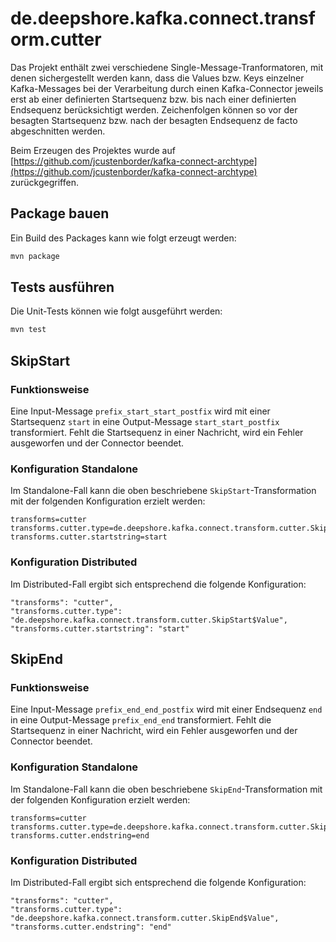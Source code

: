 # de.deepshore.kafka.connect.transform.cutter

Das Projekt enthält zwei verschiedene Single-Message-Tranformatoren, mit denen sichergestellt werden kann,
dass die Values bzw. Keys einzelner Kafka-Messages bei der Verarbeitung durch einen Kafka-Connector
jeweils erst ab einer definierten Startsequenz bzw. bis nach einer definierten Endsequenz berücksichtigt werden.
Zeichenfolgen können so vor der besagten Startsequenz bzw. nach der besagten Endsequenz de facto abgeschnitten werden.

Beim Erzeugen des Projektes wurde auf [https://github.com/jcustenborder/kafka-connect-archtype](https://github.com/jcustenborder/kafka-connect-archtype) zurückgegriffen.

## Package bauen

Ein Build des Packages kann wie folgt erzeugt werden:

```bash
mvn package
```

## Tests ausführen

Die Unit-Tests können wie folgt ausgeführt werden:

```bash
mvn test
```

## SkipStart

### Funktionsweise

Eine Input-Message `prefix_start_start_postfix` wird mit einer Startsequenz `start` in eine Output-Message `start_start_postfix` transformiert.
Fehlt die Startsequenz in einer Nachricht, wird ein Fehler ausgeworfen und der Connector beendet.

### Konfiguration Standalone

Im Standalone-Fall kann die oben beschriebene `SkipStart`-Transformation mit der folgenden Konfiguration erzielt werden:

```properties
transforms=cutter
transforms.cutter.type=de.deepshore.kafka.connect.transform.cutter.SkipStart$Value
transforms.cutter.startstring=start
```

### Konfiguration Distributed

Im Distributed-Fall ergibt sich entsprechend die folgende Konfiguration:

```
"transforms": "cutter",
"transforms.cutter.type": "de.deepshore.kafka.connect.transform.cutter.SkipStart$Value",
"transforms.cutter.startstring": "start"
```

## SkipEnd

### Funktionsweise

Eine Input-Message `prefix_end_end_postfix` wird mit einer Endsequenz `end` in eine Output-Message `prefix_end_end` transformiert.
Fehlt die Startsequenz in einer Nachricht, wird ein Fehler ausgeworfen und der Connector beendet.

### Konfiguration Standalone

Im Standalone-Fall kann die oben beschriebene `SkipEnd`-Transformation mit der folgenden Konfiguration erzielt werden:

```properties
transforms=cutter
transforms.cutter.type=de.deepshore.kafka.connect.transform.cutter.SkipEnd$Value
transforms.cutter.endstring=end
```

### Konfiguration Distributed

Im Distributed-Fall ergibt sich entsprechend die folgende Konfiguration:

```
"transforms": "cutter",
"transforms.cutter.type": "de.deepshore.kafka.connect.transform.cutter.SkipEnd$Value",
"transforms.cutter.endstring": "end"
```
